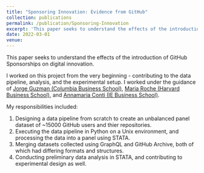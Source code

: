 ```yaml
---
title: "Sponsoring Innovation: Evidence from GitHub"
collection: publications
permalink: /publication/Sponsoring-Innovation
excerpt: 'This paper seeks to understand the effects of the introduction of GitHub Sponsorships on digital innovation.'
date: 2022-03-01
venue: 
---
```

This paper seeks to understand the effects of the introduction of GitHub Sponsorships on digital innovation. 

I worked on this project from the very beginning - contributing to the data pipeline, analysis, and the experimental setup. 
I worked under the guidance of [Jorge Guzman (Columbia Business School)](https://www.jorgeguzman.co/), [Maria Roche (Harvard Business School)](https://www.hbs.edu/faculty/Pages/profile.aspx?facId=1284955), and [Annamaria Conti (IE Business School)](https://sites.google.com/view/annamariaconti/home-page).

My responsibilities included:
1. Designing a data pipeline from scratch to create an unbalanced panel dataset of ~15000 GitHub users and thier repositories.
2. Executing the data pipeline in Python on a Unix environment, and processing the data into a panel using STATA.
3. Merging datasets collected using GraphQL and GitHub Archive, both of which had differing formats and structures.
4. Conducting preliminary data analysis in STATA, and contributing to experimental design as well.
